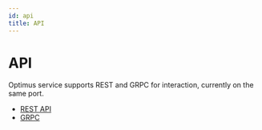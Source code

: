 ```yaml
---
id: api
title: API
---
```


# API

Optimus service supports REST and GRPC for interaction, currently on the same port.

- [REST API](https://github.com/odpf/optimus/blob/a32e35aef61e5d51672b1afc131e9ea828cff1a5/api/third_party/openapi/odpf/optimus/core/v1beta1/runtime.swagger.json)
- [GRPC](https://github.com/odpf/proton/blob/ef83b9e9248e064a1c366da4fe07b3068266fe59/odpf/optimus/core/v1beta1/runtime.proto)
